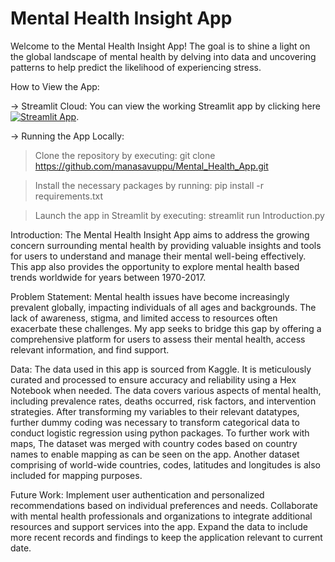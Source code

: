# Mental Health Insight App
Welcome to the Mental Health Insight App! The goal is to shine a light on the global landscape of mental health by delving into data and uncovering patterns to help predict the likelihood of experiencing stress.

How to View the App:

-> Streamlit Cloud:
You can view the working Streamlit app by clicking here [![Streamlit App](https://static.streamlit.io/badges/streamlit_badge_black_white.svg)](https://mentalhealthinsights.streamlit.app/).

-> Running the App Locally:
> Clone the repository by executing:
git clone https://github.com/manasavuppu/Mental_Health_App.git 

> Install the necessary packages by running:
pip install -r requirements.txt

> Launch the app in Streamlit by executing:
streamlit run Introduction.py

Introduction:
The Mental Health Insight App aims to address the growing concern surrounding mental health by providing valuable insights and tools for users to understand and manage their mental well-being effectively. This app also provides the opportunity to explore mental health based trends worldwide for years between 1970-2017.

Problem Statement:
Mental health issues have become increasingly prevalent globally, impacting individuals of all ages and backgrounds. The lack of awareness, stigma, and limited access to resources often exacerbate these challenges. My app seeks to bridge this gap by offering a comprehensive platform for users to assess their mental health, access relevant information, and find support.

Data:
The data used in this app is sourced from Kaggle. It is meticulously curated and processed to ensure accuracy and reliability using a Hex Notebook when needed. The data covers various aspects of mental health, including prevalence rates, deaths occurred, risk factors, and intervention strategies. After transforming my variables to their relevant datatypes, further dummy coding was necessary to transform categorical data to conduct logistic regression using python packages. To further work with maps, The dataset was merged with country codes based on country names to enable mapping as can be seen on the app. Another dataset comprising of world-wide countries, codes, latitudes and longitudes is also included for mapping purposes.

Future Work:
Implement user authentication and personalized recommendations based on individual preferences and needs.
Collaborate with mental health professionals and organizations to integrate additional resources and support services into the app.
Expand the data to include more recent records and findings to keep the application relevant to current date. 

